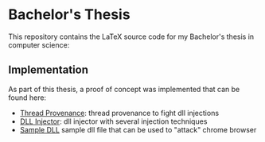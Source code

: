 # Bachelor's Thesis

This repository contains the LaTeX source code for my Bachelor's thesis in computer science:

## Implementation

As part of this thesis, a proof of concept was implemented that can be found here:

- [Thread Provenance](https://github.com/dennisfischer/thread-provenance): thread provenance to fight dll injections
- [DLL Injector](https://github.com/dennisfischer/dll-injector): dll injector with several injection techniques
- [Sample DLL](https://github.com/dennisfischer/dll-injector-sample) sample dll file that can be used to "attack" chrome browser